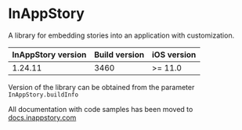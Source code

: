# InAppStory

A library for embedding stories into an application with customization.

| InAppStory version | Build version | iOS version |
|--------------------|---------------|-------------|
| 1.24.11            | 3460          | >= 11.0     |

Version of the library can be obtained from the parameter `InAppStory.buildInfo`

All documentation with code samples has been moved to [docs.inappstory.com](https://docs.inappstory.com/sdk-guides/ios/how-to-get-started.html)
